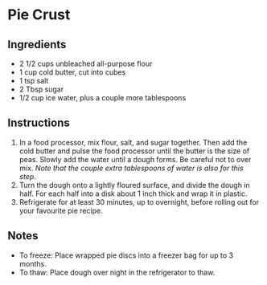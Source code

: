 # Pie Crust
## Ingredients
+ 2 1/2 cups unbleached all-purpose flour
+ 1 cup cold butter, cut into cubes
+ 1 tsp salt
+ 2 Tbsp sugar
+ 1/2 cup ice water, plus a couple more tablespoons

## Instructions
1. In a food processor, mix flour, salt, and sugar together. Then add the cold butter and pulse the food processor until the butter is the size of peas. Slowly add the water until a dough forms. Be careful not to over mix. *Note that the couple extra tablespoons of water is also for this step*.
2. Turn the dough onto a lightly floured surface, and divide the dough in half. For each half into a disk about 1 inch thick and wrap it in plastic.
3. Refrigerate for at least 30 minutes, up to overnight, before rolling out for your favourite pie recipe.

## Notes
+ To freeze: Place wrapped pie discs into a freezer bag for up to 3 months.
+ To thaw: Place dough over night in the refrigerator to thaw.